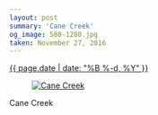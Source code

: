 ```yaml
---
layout: post
summary: 'Cane Creek'
og_image: 580-1280.jpg
taken: November 27, 2016
---
```


<div class="post">
 <time>
  <a href="/580">
   {{ page.date | date: "%B %-d, %Y" }}
  </a>
 </time>
 <a href="/580">
  <figure data-taken="11/27/2016">
   <img alt="Cane Creek" sizes="(min-width: 700px) 50vw, calc(100vw - 2rem)" src="{{ site.assets_url }}/580-640.jpg" srcset="{{ site.assets_url }}/580-320.jpg 320w, {{ site.assets_url }}/580-640.jpg 640w, {{ site.assets_url }}/580-960.jpg 960w, {{ site.assets_url }}/580-1280.jpg 1280w"/>
  </figure>
 </a>
 <span>
  Cane Creek
 </span>
</div>
